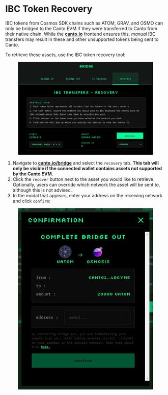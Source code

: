 # IBC Token Recovery

IBC tokens from Cosmos SDK chains such as ATOM, GRAV, and OSMO can only be bridged to the Canto EVM if they were transferred to Canto from their native chain. While the [**canto.io**](https://canto.io/bridge) frontend ensures this, _manual_ IBC transfers may result in these and other unsupported tokens being sent to Canto.

To retrieve these assets, use the IBC token recovery tool:

<figure><img src="../../.gitbook/assets/recovery.JPG" alt=""><figcaption></figcaption></figure>

1. Navigate to [**canto.io/bridge**](https://canto.io/bridge) and select the `recovery` tab. **This tab will only be visible if the connected wallet contains assets not supported by the Canto EVM.**
2. Click the `recover` button next to the asset you would like to retrieve. Optionally, users can override which network the asset will be sent to, although this is not advised.
3. In the modal that appears, enter your address on the receiving network and click `confirm`:

<figure><img src="../../.gitbook/assets/recovery-confirmation (2).JPG" alt=""><figcaption></figcaption></figure>
